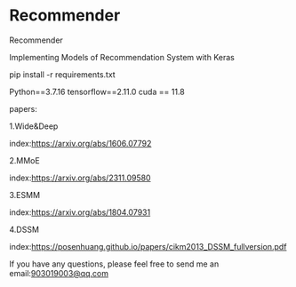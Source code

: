 # Recommender
Recommender


Implementing Models of Recommendation System with Keras


pip install -r requirements.txt


Python==3.7.16
tensorflow==2.11.0
cuda == 11.8


papers:


1.Wide&Deep

index:https://arxiv.org/abs/1606.07792

2.MMoE

index:https://arxiv.org/abs/2311.09580


3.ESMM

index:https://arxiv.org/abs/1804.07931


4.DSSM

index:https://posenhuang.github.io/papers/cikm2013_DSSM_fullversion.pdf



If you have any questions, please feel free to send me an email:903019003@qq.com
